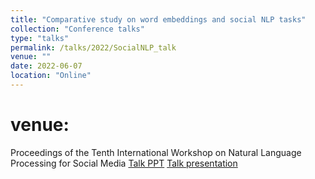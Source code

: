 ```yaml
---
title: "Comparative study on word embeddings and social NLP tasks"
collection: "Conference talks"
type: "talks"
permalink: /talks/2022/SocialNLP_talk
venue: ""
date: 2022-06-07
location: "Online"
---
```

venue:
==========
Proceedings of the Tenth International Workshop on Natural Language Processing for Social Media
<a href="/files/talks/2022/Naacl2022/Socila_NLP_2022_ppt.pdf">Talk PPT</a>
<a href="/files/talks/2022/Naacl2022/video4759095032.mp4">Talk presentation</a>

